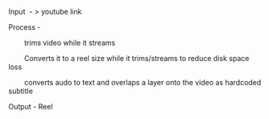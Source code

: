 

<body>
    <p>Input &nbsp;- &gt; youtube link</p>
    <p>Process -</p>
    <p>&nbsp; &nbsp; &nbsp; &nbsp; trims video while it streams</p>
    <p>&nbsp; &nbsp; &nbsp; &nbsp; Converts it to a reel size while it trims/streams to reduce disk space loss</p>
    <p>&nbsp; &nbsp; &nbsp; &nbsp; converts audo to text and overlaps a layer onto the video as hardcoded subtitle</p>
    <p>Output - Reel</p>
    <p><br></p>
</body>

